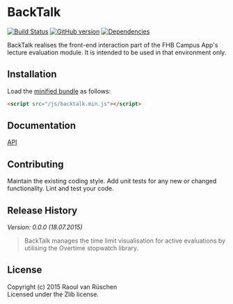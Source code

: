 # BackTalk 
[![Build Status](https://travis-ci.org/vanruesc/backtalk.svg?branch=master)](https://travis-ci.org/vanruesc/backtalk) 
[![GitHub version](https://badge.fury.io/gh/vanruesc%2Fbacktalk.svg)](http://badge.fury.io/gh/vanruesc%2Fbacktalk) 
[![Dependencies](https://david-dm.org/vanruesc/backtalk.svg?branch=master)](https://david-dm.org/vanruesc/backtalk)

BackTalk realises the front-end interaction part of the FHB Campus App's lecture evaluation module.
It is intended to be used in that environment only.

## Installation

Load the [minified bundle](http://vanruesc.github.io/backtalk/build/backtalk.min.js) as follows:

```html
<script src="/js/backtalk.min.js"></script>
```

## Documentation
[API](http://vanruesc.github.io/backtalk/docs)

## Contributing
Maintain the existing coding style. Add unit tests for any new or changed functionality. Lint and test your code.

## Release History
_Version: 0.0.0 (18.07.2015)_
> BackTalk manages the time limit visualisation for active
> evaluations by utilising the Overtime stopwatch library.

## License
Copyright (c) 2015 Raoul van Rüschen  
Licensed under the Zlib license.
